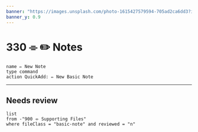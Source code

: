 ```yaml
---
banner: "https://images.unsplash.com/photo-1615427579594-705ad2ca6dd3?ixlib=rb-4.0.3&ixid=MnwxMjA3fDB8MHxwaG90by1wYWdlfHx8fGVufDB8fHx8&auto=format&fit=crop&w=2370&q=80"
banner_y: 0.9
---
```

# 330 ⌯ ✏️ Notes

```button
name ✏️ New Note
type command
action QuickAdd: ✏️ New Basic Note
```
---
## Needs review
```dataview
list
from -"900 ⌯ Supporting Files"
where fileClass = "basic-note" and reviewed = "n"
```